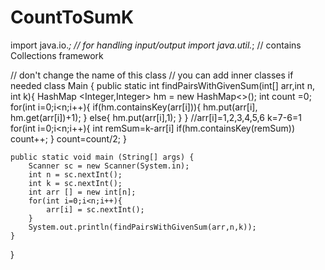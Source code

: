 # CountToSumK

import java.io.*; // for handling input/output
import java.util.*; // contains Collections framework

// don't change the name of this class
// you can add inner classes if needed
class Main {
	public static  int findPairsWithGivenSum(int[] arr,int n, int k){
	HashMap <Integer,Integer> hm = new HashMap<>();
	int count =0;
	for(int i=0;i<n;i++){
		if(hm.containsKey(arr[i])){
			hm.put(arr[i], hm.get(arr[i])+1);
		}
		else{
			hm.put(arr[i],1);
		}
	}
	//arr[i]=1,2,3,4,5,6 k=7-6=1
	for(int i=0;i<n;i++){
		int remSum=k-arr[i]
		if(hm.containsKey(remSum))
		   count++;	
	}
	count=count/2;
	}

	public static void main (String[] args) {
        Scanner sc = new Scanner(System.in);
		int n = sc.nextInt();
		int k = sc.nextInt();
		int arr [] = new int[n];
		for(int i=0;i<n;i++){
			arr[i] = sc.nextInt();
		}
		System.out.println(findPairsWithGivenSum(arr,n,k));
	}
}
